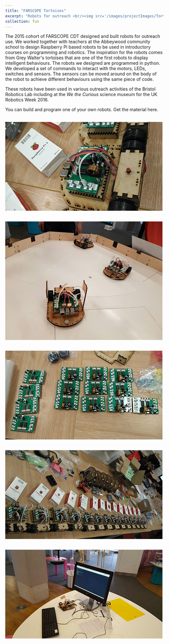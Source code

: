 ```yaml
---
title: "FARSCOPE Tortoises"
excerpt: "Robots for outreach <br/><img src='/images/projectImages/Tortoise1_500x300.png'>"
collection: fun
---
```


The 2015 cohort of FARSCOPE CDT designed and built robots for outreach use. We worked together with teachers at the Abbeywood community school to design Raspberry Pi based robots to be used in introductory courses on programming and robotics. The inspiration for the robots comes from Grey Walter's tortoises that are one of the first robots to display intelligent behaviours. The robots we designed are programmed in python. We developed a set of commands to interact with the motors, LEDs, switches and sensors. The sensors can be moved around on the body of the robot to achieve different behaviours using the same piece of code.

These robots have been used in various outreach activities of the Bristol Robotics Lab including at the *We the Curious* science museum  for the UK Robotics Week 2016.

You can build and program one of your own robots. Get the material here.

<br/><img src='/images/projectImages/Tortoise1_500x300.png'>

<br/><img src='/images/projectImages/Tortoise2_500x300.png'>

<br/><img src='/images/projectImages/Tortoise3_500x300.png'>

<br/><img src='/images/projectImages/Tortoise4_500x300.png'>

<br/><img src='/images/projectImages/Tortoise5_500x300.png'>